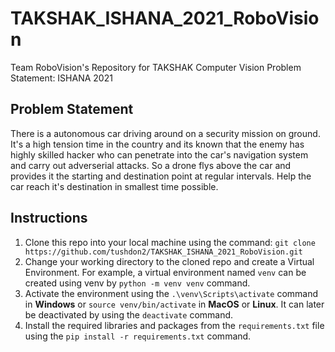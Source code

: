 # TAKSHAK_ISHANA_2021_RoboVision
Team RoboVision's Repository for TAKSHAK Computer Vision Problem Statement: ISHANA 2021

## Problem Statement
There is a autonomous car driving around on a security mission on ground. It's a high tension time
in the country and its known that the enemy has highly skilled hacker who can penetrate into the
car's navigation system and carry out adverserial attacks. So a drone flys above the car and provides it
the starting and destination point at regular intervals. Help the car reach it's destination in
smallest time possible.


## Instructions
1. Clone this repo into your local machine using the command: 
`git clone https://github.com/tushdon2/TAKSHAK_ISHANA_2021_RoboVision.git`
2. Change your working directory to the cloned repo and create a Virtual Environment. For example, a virtual environment named `venv` can be created using venv by `python -m venv venv` command.
3. Activate the environment using the `.\venv\Scripts\activate` command in **Windows** or `source venv/bin/activate` in **MacOS** or **Linux**. It can later be deactivated by using the `deactivate` command.
4. Install the required libraries and packages from the `requirements.txt` file using the `pip install -r requirements.txt` command.
